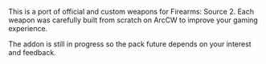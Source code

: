 This is a port of official and custom weapons for Firearms: Source 2.
Each weapon was carefully built from scratch on ArcCW to improve your gaming experience.

The addon is still in progress so the pack future depends on your interest and feedback.
